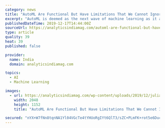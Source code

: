 ```yaml
---
category: news
title: "AutoML Are Functional But Have Limitations That We Cannot Ignore"
excerpt: "AutoML is deemed as the next wave of machine learning as it allows organisations to deploy models and make informed decisions quickly. For years, AutoML was only used for tabular data, but now it has been enhanced for creating models that deal with text and images. Such enhancements lead to a rise in the adoption of AutoML solutions among AI ..."
publishedDateTime: 2019-12-17T14:44:00Z
sourceUrl: https://analyticsindiamag.com/automl-are-functional-but-have-limitations-that-we-cannot-ignore/
type: article
quality: 39
heat: 39
published: false

provider:
  name: India
  domain: analyticsindiamag.com

topics:
  - AI
  - Machine Learning

images:
  - url: https://analyticsindiamag.com/wp-content/uploads/2019/12/julia-joppien-IojCPQ2rWe8-unsplash-scaled.jpg
    width: 2048
    height: 1152
    title: "AutoML Are Functional But Have Limitations That We Cannot Ignore"

secured: "nYX+W7fNn8tqnNA1Yl04VGcTe4tYHUoRgIYt6QlT3/sZC+PLmFK+rot5e6DucyetrTd6Xtf8jptxX2zmCnz6elqJDlY7QU49KKqZ/abyWqZqcWitHAsDS3GLGZhLbjqq5loM/U2T8NMUq6yKJcXaQslk0fnMLdIuR0brnlaa9oFmJA9JyROoGpqZrf7tWAcF/rG+5JR7+KMmadCWuMIITavU7xPpzi4HKfuWn8PjCa7hFGk/P8PdvTlonqLroOlTV4xSGFpx15ZPEGT0CzAAgg==;iaPHU21butB4NDG75KhjbQ=="
---
```


